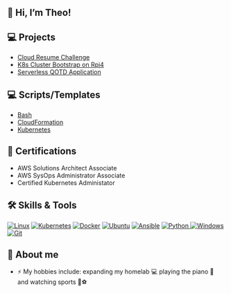 ## 👋 Hi, I’m Theo!

## 💻 Projects

- [Cloud Resume Challenge](https://github.com/theaji/cloud-resume)
- [K8s Cluster Bootstrap on Rpi4](https://github.com/theaji/k8s-alpine)
- [Serverless QOTD Application](https://github.com/theaji/qotd)


## 💻 Scripts/Templates

- [Bash](https://github.com/theaji/templates/tree/main/Bash)
- [CloudFormation](https://github.com/theaji/templates/tree/main/CloudFormation)
- [Kubernetes](https://github.com/theaji/templates/tree/main/Kubernetes)

## 📃 Certifications

- AWS Solutions Architect Associate
- AWS SysOps Administrator Associate
- Certified Kubernetes Administator

## 🛠️ Skills & Tools


  <a href="#"><img alt="Linux" src="https://img.shields.io/badge/Linux-FCC624?style=plastic&logo=linux&logoColor=black"></a>
  <a href="#"><img alt="Kubernetes" src="https://img.shields.io/badge/Kubernetes-000000?style=plastic&logo=kubernetesn&logoColor=white"></a>
  <a href="#"><img alt="Docker" src="https://img.shields.io/badge/Docker-2CA5E0?style=plastic&logo=docker&logoColor=white"></a>
  <a href="#"><img alt="Ubuntu" src="https://img.shields.io/badge/Ubuntu-23F05033?style=plastic&logo=ubuntu&logoColor=white"></a>
  <a href="#"><img alt="Ansible" src="https://img.shields.io/badge/Ansible%20-%23F05033.svg?style=plastic&logo=ansible&logoColor=white"></a>
  <a href="https://www.python.org" target="_blank">
    <img alt="Python" src="https://img.shields.io/badge/Python%20-%2314354C.svg?style=plastic&logo=python&logoColor=white">
  </a>
  <a href="#"><img alt="Windows" src="https://img.shields.io/badge/Windows-0078D6?style=plastic&logo=windows&logoColor=white"></a>
  <a href="#"><img alt="Git" src="https://img.shields.io/badge/Git%20-%23F05033.svg?style=plastic&logo=git&logoColor=white"></a>
  
  ## 👀  About me

- :zap: My hobbies include: expanding my homelab 💻 playing the piano 🎹 and watching sports 🏈⚽

